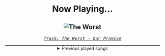 <div align="center"> 
<h1>Now Playing...</h1>

![The Worst](https://i.scdn.co/image/ab67616d00001e022eb9bcbd1e95de373ddc6d3b)
--
_<samp><a href="https://open.spotify.com/track/54mJoei7fXNas5Yb9AJ8Oy">Track: The Worst - Our Promise</a></samp>_

<div style="border: 1px #4B5054 solid"></div>
<details>
  <summary>
    Previous played songs
  </summary>
  <table>
    <thead>
      <tr>
        <th>
          Artist
        </th>
        <th>
          Song
        </th>
        <th>
          Link
        </th>
      </tr>
    </thead>
    <tbody>
      <tr><td>Our Promise</td><td>The Worst</td><td><a href="https://open.spotify.com/track/54mJoei7fXNas5Yb9AJ8Oy">https://open.spotify.com/track/54mJoei7fXNas5Yb9AJ8Oy</a></td></tr><tr><td>Breaking Benjamin</td><td>Fade Away</td><td><a href="https://open.spotify.com/track/6PkquTvmXuL0BuHqC0nZEB">https://open.spotify.com/track/6PkquTvmXuL0BuHqC0nZEB</a></td></tr><tr><td>Nitroverts</td><td>What I've Done</td><td><a href="https://open.spotify.com/track/75rmACsTH5RcGc2psDLpgM">https://open.spotify.com/track/75rmACsTH5RcGc2psDLpgM</a></td></tr><tr><td>Breaking Benjamin</td><td>Blood</td><td><a href="https://open.spotify.com/track/7gQ7DfSSc3b8e4cHtFnDxu">https://open.spotify.com/track/7gQ7DfSSc3b8e4cHtFnDxu</a></td></tr><tr><td>thrown</td><td>parasite</td><td><a href="https://open.spotify.com/track/3ExlReuvyQzfQbIxMOWvsv">https://open.spotify.com/track/3ExlReuvyQzfQbIxMOWvsv</a></td></tr><tr><td>Orbit Culture</td><td>The Newborn One</td><td><a href="https://open.spotify.com/track/55Abz5w8QOf3i1PgstuY3S">https://open.spotify.com/track/55Abz5w8QOf3i1PgstuY3S</a></td></tr><tr><td>Jonathan Young</td><td>BLACKHOLE</td><td><a href="https://open.spotify.com/track/30noVibkZ8QxKn9qVyIOsi">https://open.spotify.com/track/30noVibkZ8QxKn9qVyIOsi</a></td></tr><tr><td>thrown</td><td>guilt</td><td><a href="https://open.spotify.com/track/3RYluxwP7PfEywwILPUv7a">https://open.spotify.com/track/3RYluxwP7PfEywwILPUv7a</a></td></tr><tr><td>Sleep Token</td><td>Rain</td><td><a href="https://open.spotify.com/track/0GXwlEXCO8qeeeOIYpsR3m">https://open.spotify.com/track/0GXwlEXCO8qeeeOIYpsR3m</a></td></tr><tr><td>Abbie Falls</td><td>No One's Below</td><td><a href="https://open.spotify.com/track/3QZrd9eMLlqAR8wDUpiwip">https://open.spotify.com/track/3QZrd9eMLlqAR8wDUpiwip</a></td></tr><tr><td>The Browning</td><td>Standing On The Edge</td><td><a href="https://open.spotify.com/track/2kdV8P6LVkTfBPEyQYi9J7">https://open.spotify.com/track/2kdV8P6LVkTfBPEyQYi9J7</a></td></tr><tr><td>Orbit Culture</td><td>Descent</td><td><a href="https://open.spotify.com/track/46IwawpHVB7462bMZ10Wzf">https://open.spotify.com/track/46IwawpHVB7462bMZ10Wzf</a></td></tr><tr><td>The Browning</td><td>Bloodlust</td><td><a href="https://open.spotify.com/track/7hgl7nzPgPUjaDglMH9Djs">https://open.spotify.com/track/7hgl7nzPgPUjaDglMH9Djs</a></td></tr><tr><td>Galleons</td><td>DeLorean</td><td><a href="https://open.spotify.com/track/71A9JeZh0wVW3NT6QnTw3n">https://open.spotify.com/track/71A9JeZh0wVW3NT6QnTw3n</a></td></tr><tr><td>Celldweller</td><td>Tragedy</td><td><a href="https://open.spotify.com/track/0NOu33rhzUSLyohsXcEHeE">https://open.spotify.com/track/0NOu33rhzUSLyohsXcEHeE</a></td></tr><tr><td>SWARM</td><td>Make It Out Alive</td><td><a href="https://open.spotify.com/track/6lBIyFHLLDe30Rg4kvt9Kw">https://open.spotify.com/track/6lBIyFHLLDe30Rg4kvt9Kw</a></td></tr><tr><td>Kingdom Of Giants</td><td>Two Suns</td><td><a href="https://open.spotify.com/track/66Aa8HX4gij10JRT5M7OJf">https://open.spotify.com/track/66Aa8HX4gij10JRT5M7OJf</a></td></tr><tr><td>Thy Art Is Murder</td><td>Death Perception</td><td><a href="https://open.spotify.com/track/7F9mf1qxNAU9T886jeUoUA">https://open.spotify.com/track/7F9mf1qxNAU9T886jeUoUA</a></td></tr><tr><td>Our Promise</td><td>The Worst</td><td><a href="https://open.spotify.com/track/54mJoei7fXNas5Yb9AJ8Oy">https://open.spotify.com/track/54mJoei7fXNas5Yb9AJ8Oy</a></td></tr><tr><td>The Browning</td><td>Standing On The Edge</td><td><a href="https://open.spotify.com/track/2kdV8P6LVkTfBPEyQYi9J7">https://open.spotify.com/track/2kdV8P6LVkTfBPEyQYi9J7</a></td></tr>
    </tbody>
  </table>
</details>

</div>
